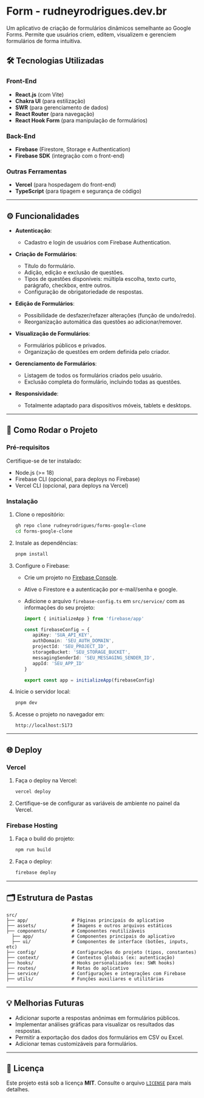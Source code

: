 # Form - rudneyrodrigues.dev.br

Um aplicativo de criação de formulários dinâmicos semelhante ao Google Forms. Permite que usuários criem, editem, visualizem e gerenciem formulários de forma intuitiva.

## 🛠️ Tecnologias Utilizadas

### Front-End

- **React.js** (com Vite)
- **Chakra UI** (para estilização)
- **SWR** (para gerenciamento de dados)
- **React Router** (para navegação)
- **React Hook Form** (para manipulação de formulários)

### Back-End

- **Firebase** (Firestore, Storage e Authentication)
- **Firebase SDK** (integração com o front-end)

### Outras Ferramentas

- **Vercel** (para hospedagem do front-end)
- **TypeScript** (para tipagem e segurança de código)

---

## ⚙️ Funcionalidades

- **Autenticação**:

  - Cadastro e login de usuários com Firebase Authentication.

- **Criação de Formulários**:

  - Título do formulário.
  - Adição, edição e exclusão de questões.
  - Tipos de questões disponíveis: múltipla escolha, texto curto, parágrafo, checkbox, entre outros.
  - Configuração de obrigatoriedade de respostas.

- **Edição de Formulários**:

  - Possibilidade de desfazer/refazer alterações (função de undo/redo).
  - Reorganização automática das questões ao adicionar/remover.

- **Visualização de Formulários**:

  - Formulários públicos e privados.
  - Organização de questões em ordem definida pelo criador.

- **Gerenciamento de Formulários**:

  - Listagem de todos os formulários criados pelo usuário.
  - Exclusão completa do formulário, incluindo todas as questões.

- **Responsividade**:
  - Totalmente adaptado para dispositivos móveis, tablets e desktops.

---

## 🚀 Como Rodar o Projeto

### Pré-requisitos

Certifique-se de ter instalado:

- Node.js (>= 18)
- Firebase CLI (opcional, para deploys no Firebase)
- Vercel CLI (opcional, para deploys na Vercel)

### Instalação

1. Clone o repositório:

   ```bash
   gh repo clone rudneyrodrigues/forms-google-clone
   cd forms-google-clone
   ```

2. Instale as dependências:

   ```bash
   pnpm install
   ```

3. Configure o Firebase:

   - Crie um projeto no [Firebase Console](https://console.firebase.google.com/).
   - Ative o Firestore e a autenticação por e-mail/senha e google.
   - Adicione o arquivo `firebase-config.ts` em `src/service/` com as informações do seu projeto:

     ```typescript
     import { initializeApp } from 'firebase/app'

     const firebaseConfig = {
     	apiKey: 'SUA_API_KEY',
     	authDomain: 'SEU_AUTH_DOMAIN',
     	projectId: 'SEU_PROJECT_ID',
     	storageBucket: 'SEU_STORAGE_BUCKET',
     	messagingSenderId: 'SEU_MESSAGING_SENDER_ID',
     	appId: 'SEU_APP_ID'
     }

     export const app = initializeApp(firebaseConfig)
     ```

4. Inicie o servidor local:

   ```bash
   pnpm dev
   ```

5. Acesse o projeto no navegador em:
   ```
   http://localhost:5173
   ```

---

## 🌐 Deploy

### Vercel

1. Faça o deploy na Vercel:

   ```bash
   vercel deploy
   ```

2. Certifique-se de configurar as variáveis de ambiente no painel da Vercel.

### Firebase Hosting

1. Faça o build do projeto:

   ```bash
   npm run build
   ```

2. Faça o deploy:
   ```bash
   firebase deploy
   ```

---

## 🗂️ Estrutura de Pastas

```
src/
├── app/                # Páginas principais do aplicativo
├── assets/             # Imagens e outros arquivos estáticos
├── components/         # Componentes reutilizáveis
  ├── app/              # Componentes principais do aplicativo
  ├── ui/               # Componentes de interface (botões, inputs, etc)
├── config/             # Configurações do projeto (tipos, constantes)
├── context/            # Contextos globais (ex: autenticação)
├── hooks/              # Hooks personalizados (ex: SWR hooks)
├── routes/             # Rotas do aplicativo
├── service/            # Configurações e integrações com Firebase
├── utils/              # Funções auxiliares e utilitárias
```

---

## 💡 Melhorias Futuras

- Adicionar suporte a respostas anônimas em formulários públicos.
- Implementar análises gráficas para visualizar os resultados das respostas.
- Permitir a exportação dos dados dos formulários em CSV ou Excel.
- Adicionar temas customizáveis para formulários.

---

<!-- ## 🧑‍💻 Contribuindo

Contribuições são bem-vindas! Siga os passos abaixo para contribuir:

1. Faça um fork do projeto.
2. Crie uma branch com sua funcionalidade/correção:
   ```bash
   git checkout -b minha-feature
   ```
3. Commit suas alterações:
   ```bash
   git commit -m "Minha nova feature"
   ```
4. Faça um push para a branch:
   ```bash
   git push origin minha-feature
   ```
5. Abra um Pull Request no repositório original.

--- -->

## 📝 Licença

Este projeto está sob a licença **MIT**. Consulte o arquivo [`LICENSE`](LICENSE) para mais detalhes.
